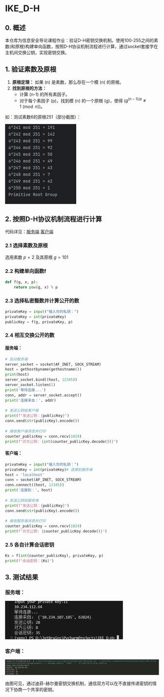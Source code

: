 # IKE_D-H

## 0. 概述

本仓库为信息安全导论课程作业：验证D-H密钥交换机制。使用100-255之间的素数(和原根)构建单向函数，按照D-H协议机制流程进行计算，通过socket套接字在主机间交换公钥，实现密钥交换。

## 1. 验证素数及原根

1. **原根定理：** 如果 \(n\) 是素数，那么存在一个模 \(n\) 的原根。
2. **找到原根的方法：**
   - 计算 \(n-1\) 的所有素因子。
   - 对于每个素因子 \(p\)，找到模 \(n\) 的一个原根 \(g\)，使得 \($g^{(n-1)/p} \not\equiv 1 \pmod{n}$\)。

如：测试素数6的原根251（部分截图）：

![verify](assets/verify)



## 2. 按照D-H协议机制流程进行计算

代码详见：[服务端](D-H_server.py)    [客户端](D-H_client.py)

### 2.1 选择素数及原根

选用素数 $p=2$ 及其原根 $g=101$ 

### 2.2 构建单向函数f

```python
def f(g, x, p):
    return pow(g, x) % p
```

### 2.3 选择私密整数并计算公开的数

```python
privateKey = input("输入你的私钥：")
privateKey = int(privateKey)
publicKey = f(g, privateKey, p)
```

### 2.4 相互交换公开的数

#### 服务端：

```python
# 启动服务端
server_socket = socket(AF_INET, SOCK_STREAM)
host = gethostbyname(gethostname())
print(host)
server_socket.bind((host, 12345))
server_socket.listen(1)
print('等待连接...')
conn, addr = server_socket.accept()
print('连接来自：', addr)

# 发送公钥给客户端
print(f"发送公钥：{publicKey}")
conn.send(str(publicKey).encode())

# 接收客户端消息并打印
counter_publicKey = conn.recv(1024)
print(f"对方公钥: {int(counter_publicKey.decode())}")
```

#### 客户端：

```python
privateKey = input("输入你的私钥：")
privateKey = int(privateKey)# 连接到服务端
host = 'localhost'
conn = socket(AF_INET, SOCK_STREAM)
conn.connect((host, 12345))
print('连接到：', host)

# 发送公钥给服务端
print(f"发送公钥：{publicKey}")
conn.send(str(publicKey).encode())

# 接收服务端消息并打印
counter_publicKey = conn.recv(1024)
print(f"对方公钥: {counter_publicKey.decode()}")
```

### 2.5 各自计算会话密钥

```python
Ks = f(int(counter_publicKey), privateKey, p)
print(f"会话密钥：{Ks}")
```



## 3. 测试结果

### 服务端：

![server](assets/server.png)

### 客户端：

![client](assets/client.png)

由图可见，通过迪菲-赫尔曼密钥交换机制，通信双方可以在不直接传递密钥的情况下协商一个共享的密钥。
